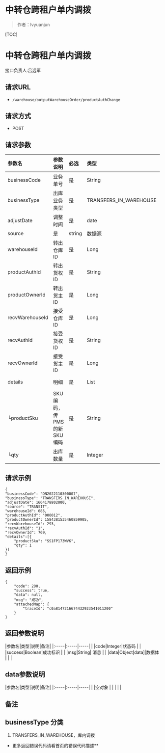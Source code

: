 # 中转仓跨租户单内调拨

> 作者：lvyuanjun

[TOC]
# 中转仓跨租户单内调拨

接口负责人:吕远军

## **请求URL**

- `/warehouse/outputWarehouseOrder/productAuthChange `

## **请求方式**

- POST

## **请求参数**

|参数名|参数说明|必选|类型|说明|
|:----|:----|:---|:-----|-----|
|businessCode|业务单号|是|String|非空|
|businessType|出库业务类型|是|TRANSFERS_IN_WAREHOUSE|
|adjustDate|调整时间|是|date|非空|
|source |是  |string |数据源   | 中转仓 TRANSIT  |
|warehouseId|转出仓库ID|是|Long|非空|
|productAuthId|转出货权ID|是|String|非空|
|productOwnerId|转出货主ID|是|Long|非空|
|recvWarehouseId|接受仓库ID|是|Long|非空|
|recvAuthId|接受货权ID|是|String|非空|
|recvOwnerId|接受货主ID|是|Long|非空|
|details|明细|是|List|ScAuthChangeDetailDTO列表|
|└productSku|SKU编码，传PMS的新SKU编码|是|String|非空|
|└qty|出库数量|是|Integer|大于0|

## **请求示例**
```
{
"businessCode": "DN2022110300007",
"businessType": "TRANSFERS_IN_WAREHOUSE",
"adjustDate": 1664178802000,
"source": "TRANSIT",
"warehouseId": 685,
"productAuthId": "000012",
"productOwnerId": 1584381535460859905,
"recvWarehouseId": 293,
"recvAuthId": "1",
"recvOwnerId": 769,
"details":[{
	"productSku": "SS1FP173WVK",
	"qty": 1
}]
}
```

## **返回示例**

```
{
    "code": 200,
    "success": true,
    "data": null,
    "msg": "成功",
    "attachedMap": {
        "traceId": "c0a8147216674432923541011200"
    }
}
```

## **返回参数说明**

|参数名|类型|说明|备注|
|:-----|:-----|-----| |
|code|Integer|状态码 |  |
|success|Boolean|成功标识  |  |
|msg|String| 消息 |  |
|data|Object[data]|数据体  |  |  |

## **data参数说明**

|参数名|类型|说明|备注|
|:-----|:-----|-----| |
|空对象 | | | | |

## **备注**
## businessType 分类
1. TRANSFERS_IN_WAREHOUSE，库内调拨



- 更多返回错误代码请看首页的错误代码描述**